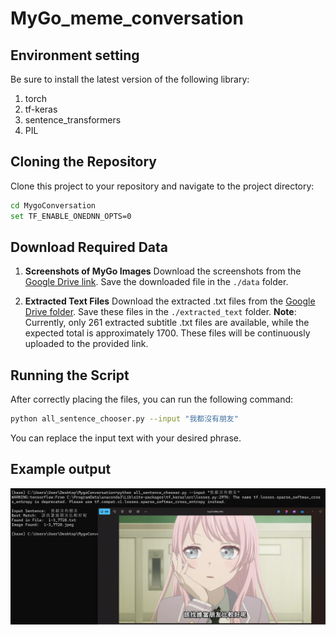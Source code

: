 # MyGo_meme_conversation

## Environment setting
Be sure to install the latest version of the following library:
1. torch
2. tf-keras
3. sentence_transformers
4. PIL

## Cloning the Repository
Clone this project to your repository and navigate to the project directory:

```bash
cd MygoConversation
set TF_ENABLE_ONEDNN_OPTS=0
```

## Download Required Data

1. **Screenshots of MyGo Images**
   Download the screenshots from the [Google Drive link](https://drive.google.com/file/d/1rrTsw4wmsTbzYgN9JO_EQg3VBy98z2kz/view?fbclid=IwY2xjawH4hTNleHRuA2FlbQIxMAABHU3UFQNUggnsXUSzf_CVnLkv6Afov-DDY1jeMYoxmzu2wHfVzJz2LqRH5Q_aem_fOrZZT9sRkUGEQXgqinazw).
   Save the downloaded file in the `./data` folder.

2. **Extracted Text Files**
   Download the extracted .txt files from the [Google Drive folder](https://drive.google.com/drive/folders/1J7NPczoyrtd_OoZLZn7Jtruui58q9l2K?usp=sharing).
   Save these files in the `./extracted_text` folder.
   **Note**: Currently, only 261 extracted subtitle .txt files are available, while the expected total is approximately 1700. These files will be continuously uploaded to the provided link.
   
## Running the Script
After correctly placing the files, you can run the following command:

```bash
python all_sentence_chooser.py --input "我都沒有朋友"
```

You can replace the input text with your desired phrase.

## Example output

![Model will choose the picture with conversation fit your input](./example/example.png)




